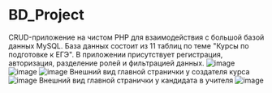 # BD_Project
CRUD-приложение на чистом PHP для взаимодействия с большой базой данных MySQL. База данных состоит из 11 таблиц по теме "Курсы по подготовке к ЕГЭ". В приложении присутствует регистрация, авторизация, разделение ролей и фильтрацией данных.
![image](https://github.com/user-attachments/assets/669effc7-da35-402b-a4b7-4983b9435c18)
![image](https://github.com/user-attachments/assets/473534d4-3f5b-4012-a7c6-c4198db0fb56)
![image](https://github.com/user-attachments/assets/982b7b36-90fd-485d-85e7-3a9a5a0b335f)
Внешний вид главной странички у создателя курса
![image](https://github.com/user-attachments/assets/20feb1d2-5f66-4055-8e99-2282895fa722)
 Внешний вид главной странички у кандидата в учителя
![image](https://github.com/user-attachments/assets/cede1877-fca3-4962-bedf-f7c23874051d)
